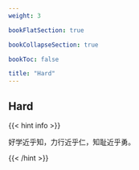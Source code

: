 ```yaml
---
weight: 3

bookFlatSection: true

bookCollapseSection: true

bookToc: false

title: "Hard"
---
```


## Hard

{{< hint info >}}

好学近乎知，力行近乎仁，知耻近乎勇。

{{< /hint >}}

